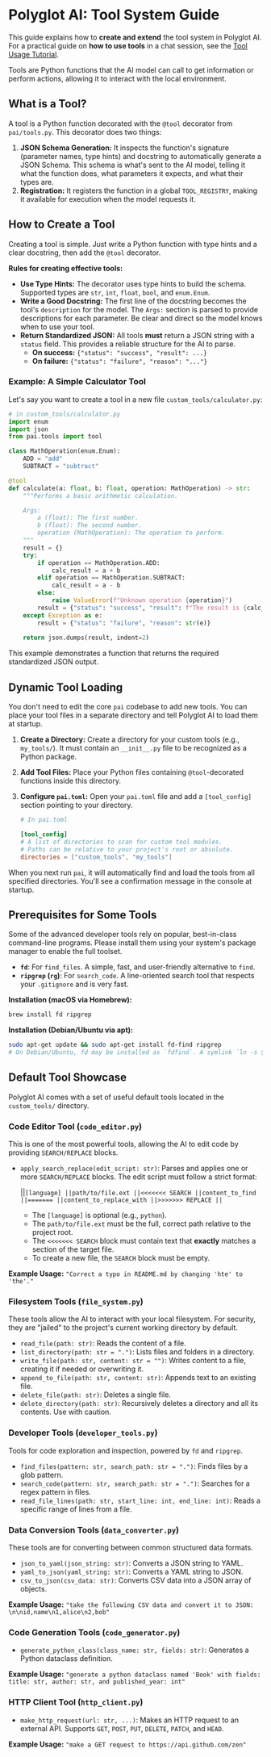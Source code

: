 # Polyglot AI: Tool System Guide

This guide explains how to **create and extend** the tool system in Polyglot AI. For a practical guide on **how to use tools** in a chat session, see the [Tool Usage Tutorial](./TOOL_TUTORIAL.md).

Tools are Python functions that the AI model can call to get information or perform actions, allowing it to interact with the local environment.

## What is a Tool?

A tool is a Python function decorated with the `@tool` decorator from `pai/tools.py`. This decorator does two things:

1.  **JSON Schema Generation:** It inspects the function's signature (parameter names, type hints) and docstring to automatically generate a JSON Schema. This schema is what's sent to the AI model, telling it what the function does, what parameters it expects, and what their types are.
2.  **Registration:** It registers the function in a global `TOOL_REGISTRY`, making it available for execution when the model requests it.

## How to Create a Tool

Creating a tool is simple. Just write a Python function with type hints and a clear docstring, then add the `@tool` decorator.

**Rules for creating effective tools:**
*   **Use Type Hints:** The decorator uses type hints to build the schema. Supported types are `str`, `int`, `float`, `bool`, and `enum.Enum`.
*   **Write a Good Docstring:** The first line of the docstring becomes the tool's `description` for the model. The `Args:` section is parsed to provide descriptions for each parameter. Be clear and direct so the model knows when to use your tool.
*   **Return Standardized JSON:** All tools **must** return a JSON string with a `status` field. This provides a reliable structure for the AI to parse.
    - **On success:** `{"status": "success", "result": ...}`
    - **On failure:** `{"status": "failure", "reason": "..."}`

### Example: A Simple Calculator Tool

Let's say you want to create a tool in a new file `custom_tools/calculator.py`:

```python
# in custom_tools/calculator.py
import enum
import json
from pai.tools import tool

class MathOperation(enum.Enum):
    ADD = "add"
    SUBTRACT = "subtract"

@tool
def calculate(a: float, b: float, operation: MathOperation) -> str:
    """Performs a basic arithmetic calculation.

    Args:
        a (float): The first number.
        b (float): The second number.
        operation (MathOperation): The operation to perform.
    """
    result = {}
    try:
        if operation == MathOperation.ADD:
            calc_result = a + b
        elif operation == MathOperation.SUBTRACT:
            calc_result = a - b
        else:
            raise ValueError(f"Unknown operation {operation}")
        result = {"status": "success", "result": f"The result is {calc_result}"}
    except Exception as e:
        result = {"status": "failure", "reason": str(e)}
    
    return json.dumps(result, indent=2)
```
This example demonstrates a function that returns the required standardized JSON output.

## Dynamic Tool Loading

You don't need to edit the core `pai` codebase to add new tools. You can place your tool files in a separate directory and tell Polyglot AI to load them at startup.

1.  **Create a Directory:** Create a directory for your custom tools (e.g., `my_tools/`). It must contain an `__init__.py` file to be recognized as a Python package.
2.  **Add Tool Files:** Place your Python files containing `@tool`-decorated functions inside this directory.
3.  **Configure `pai.toml`:** Open your `pai.toml` file and add a `[tool_config]` section pointing to your directory.

    ```toml
    # In pai.toml

    [tool_config]
    # A list of directories to scan for custom tool modules.
    # Paths can be relative to your project's root or absolute.
    directories = ["custom_tools", "my_tools"]
    ```

When you next run `pai`, it will automatically find and load the tools from all specified directories. You'll see a confirmation message in the console at startup.

## Prerequisites for Some Tools

Some of the advanced developer tools rely on popular, best-in-class command-line programs. Please install them using your system's package manager to enable the full toolset.

- **`fd`**: For `find_files`. A simple, fast, and user-friendly alternative to `find`.
- **`ripgrep` (`rg`)**: For `search_code`. A line-oriented search tool that respects your `.gitignore` and is very fast.

**Installation (macOS via Homebrew):**
```sh
brew install fd ripgrep
```

**Installation (Debian/Ubuntu via apt):**
```sh
sudo apt-get update && sudo apt-get install fd-find ripgrep
# On Debian/Ubuntu, fd may be installed as `fdfind`. A symlink `ln -s $(which fdfind) ~/.local/bin/fd` may be needed.
```

## Default Tool Showcase

Polyglot AI comes with a set of useful default tools located in the `custom_tools/` directory.

### Code Editor Tool (`code_editor.py`)

This is one of the most powerful tools, allowing the AI to edit code by providing `SEARCH/REPLACE` blocks.

-   `apply_search_replace(edit_script: str)`: Parses and applies one or more `SEARCH/REPLACE` blocks. The edit script must follow a strict format:

    ||````[language]
    ||path/to/file.ext
    ||<<<<<<< SEARCH
    ||content_to_find
    ||=======
    ||content_to_replace_with
    ||>>>>>>> REPLACE
    ||````

    - The `[language]` is optional (e.g., `python`).
    - The `path/to/file.ext` must be the full, correct path relative to the project root.
    - The `<<<<<<< SEARCH` block must contain text that **exactly** matches a section of the target file.
    - To create a new file, the `SEARCH` block must be empty.

**Example Usage:** `"Correct a typo in README.md by changing 'hte' to 'the'."`

### Filesystem Tools (`file_system.py`)

These tools allow the AI to interact with your local filesystem. For security, they are "jailed" to the project's current working directory by default.

-   `read_file(path: str)`: Reads the content of a file.
-   `list_directory(path: str = ".")`: Lists files and folders in a directory.
-   `write_file(path: str, content: str = "")`: Writes content to a file, creating it if needed or overwriting it.
-   `append_to_file(path: str, content: str)`: Appends text to an existing file.
-   `delete_file(path: str)`: Deletes a single file.
-   `delete_directory(path: str)`: Recursively deletes a directory and all its contents. Use with caution.

### Developer Tools (`developer_tools.py`)

Tools for code exploration and inspection, powered by `fd` and `ripgrep`.

-   `find_files(pattern: str, search_path: str = ".")`: Finds files by a glob pattern.
-   `search_code(pattern: str, search_path: str = ".")`: Searches for a regex pattern in files.
-   `read_file_lines(path: str, start_line: int, end_line: int)`: Reads a specific range of lines from a file.

### Data Conversion Tools (`data_converter.py`)

These tools are for converting between common structured data formats.

*   `json_to_yaml(json_string: str)`: Converts a JSON string to YAML.
*   `yaml_to_json(yaml_string: str)`: Converts a YAML string to JSON.
*   `csv_to_json(csv_data: str)`: Converts CSV data into a JSON array of objects.

**Example Usage:** `"take the following CSV data and convert it to JSON: \n\nid,name\n1,alice\n2,bob"`

### Code Generation Tools (`code_generator.py`)

-   `generate_python_class(class_name: str, fields: str)`: Generates a Python dataclass definition.

**Example Usage:** `"generate a python dataclass named 'Book' with fields: title: str, author: str, and published_year: int"`

### HTTP Client Tool (`http_client.py`)

-   `make_http_request(url: str, ...)`: Makes an HTTP request to an external API. Supports `GET`, `POST`, `PUT`, `DELETE`, `PATCH`, and `HEAD`.

**Example Usage:** `"make a GET request to https://api.github.com/zen"`

